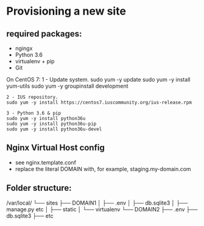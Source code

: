 Provisioning a new site
=======================

## required packages:

* ngingx
* Python 3.6
* virtualenv + pip
* Git

On CentOS 7:
    1 - Update system.
    sudo yum -y update
    sudo yum -y install yum-utils
    sudo yum -y groupinstall development

    2 - IUS repository.
    sudo yum -y install https://centos7.iuscommunity.org/ius-release.rpm

    3 - Python 3.6 & pip
    sudo yum -y install python36u
    sudo yum -y install python36u-pip
    sudo yum -y install python36u-devel

## Nginx Virtual Host config

* see nginx.template.conf
* replace the literal DOMAIN with, for example, staging.my-domain.com

## Folder structure:

/var/local/
└── sites
    ├── DOMAIN1
    │    ├── .env
    │    ├── db.sqlite3
    │    ├── manage.py etc
    │    ├── static
    │    └── virtualenv
    └── DOMAIN2
         ├── .env
         ├── db.sqlite3
         ├── etc
         